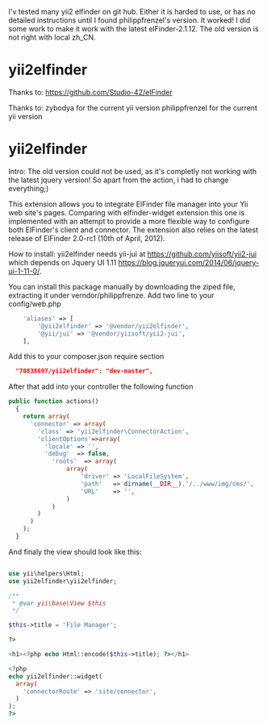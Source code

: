 I'v tested many yii2 elfinder on git hub. Either it is harded to use, or has no detailed instructions until I found philippfrenzel's version.
It worked!
I did some work to make it work with the latest elFinder-2.1.12.
The old version is not right with local zh_CN.

yii2elfinder
============

Thanks to:
https://github.com/Studio-42/elFinder

Thanks to:
zybodya for the current yii version
philippfrenzel  for the current yii version

yii2elfinder
============

Intro: The old version could not be used, as it's completly not working with the latest jquery version! So
apart from the action, i had to change everything;)

This extension allows you to integrate ElFinder file manager into your Yii web site's pages. Comparing with elfinder-widget extension this one is implemented with an attempt to provide a more flexible way to configure both ElFinder's client and connector. The extension also relies on the latest release of ElFinder 2.0-rc1 (10th of April, 2012).

How to install:
yii2elfinder needs yii-jui at https://github.com/yiisoft/yii2-jui which depends on Jquery UI 1.11 https://blog.jqueryui.com/2014/06/jquery-ui-1-11-0/.

You can install this package manually by downloading the ziped file, extracting it under verndor/philippfrenze. 
Add two line to your config/web.php

```php
    'aliases' => [
        '@yii2elfinder' => '@vendor/yii2elfinder',
        '@yii/jui' => '@vendor/yiisoft/yii2-jui',
    ],
```


Add this to your composer.json require section

```json
  "70838697/yii2elfinder": "dev-master",
```

After that add into your controller the following function

```php
public function actions()
  {
    return array(
      'connector' => array(
        'class' => 'yii2elfinder\ConnectorAction',
        'clientOptions'=>array(
          'locale' => '',
          'debug'  => false,
            'roots'  => array(
                array(
                    'driver' => 'LocalFileSystem',
                    'path'   => dirname(__DIR__).'/../www/img/cms/',
                    'URL'    => '',
                )
            )   
        )
      )
    );
  }
```

And finaly the view should look like this:

```php

use yii\helpers\Html;
use yii2elfinder\yii2elfinder;

/**
 * @var yii\base\View $this
 */

$this->title = 'File Manager';

?>

<h1><?php echo Html::encode($this->title); ?></h1>

<?php
echo yii2elfinder::widget(
  array(
    'connectorRoute' => 'site/connector',
  )
);
?>
```
